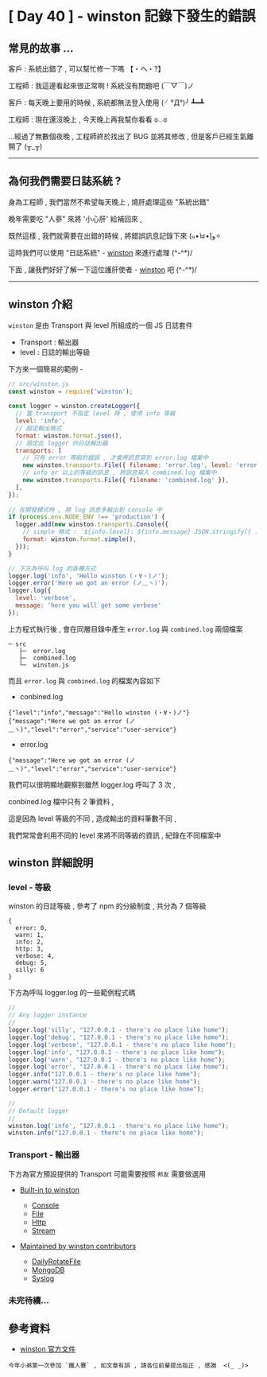 # [ Day 40 ] - winston 記錄下發生的錯誤

## 常見的故事 ...

客戶 : 系統出錯了 , 可以幫忙修一下嗎 【・ヘ・?】

工程師 : 我這邊看起來很正常啊 ! 系統沒有問題吧 (￣▽￣)ノ

客戶 : 每天晚上要用的時候 , 系統都無法登入使用 (╯°Д°)╯ ┻━┻

工程師 : 現在還沒晚上 , 今天晚上再我幫你看看 ಠ◡ಠ

...經過了無數個夜晚 , 工程師終於找出了 BUG 並將其修改 , 但是客戶已經生氣離開了 (╥_╥)

---

## 為何我們需要日誌系統 ?

身為工程師 , 我們當然不希望每天晚上 , 燒肝處理這些 "系統出錯"

晚年需要吃 "人蔘" 來將 '小心肝' 給補回來 ,

既然這樣 , 我們就需要在出錯的時候 , 將錯誤訊息記錄下來 (๑•̀ㅂ•́)و✧

這時我們可以使用 "日誌系統" - [winston](https://www.npmjs.com/package/winston) 來進行處理 (^-^*)/

下面 , 讓我們好好了解一下這位護肝使者 - [winston](https://www.npmjs.com/package/winston) 吧 (^-^*)/

---

## winston 介紹

`winston` 是由 Transport 與 level 所組成的一個 JS 日誌套件

- Transport : 輸出器
- level : 日誌的輸出等級

下方來一個簡易的範例 -

```javascript
// src/winston.js
const winston = require('winston');
 
const logger = winston.createLogger({
  // 當 transport 不指定 level 時 , 使用 info 等級
  level: 'info',
  // 設定輸出格式
  format: winston.format.json(),
  // 設定此 logger 的日誌輸出器
  transports: [
    // 只有 error 等級的錯誤 , 才會將訊息寫到 error.log 檔案中
    new winston.transports.File({ filename: 'error.log', level: 'error' }),
    // info or 以上的等級的訊息 , 將訊息寫入 combined.log 檔案中
    new winston.transports.File({ filename: 'combined.log' }),
  ],
});
 
// 在開發模式時 , 將 log 訊息多輸出到 console 中
if (process.env.NODE_ENV !== 'production') {
  logger.add(new winston.transports.Console({
    // simple 格式 : `${info.level}: ${info.message} JSON.stringify({ ...rest }) `
    format: winston.format.simple(),
  }));
}

// 下方為呼叫 log 的各種方式 
logger.log('info', 'Hello winston (・∀・)ノ');
logger.error('Here we got an error (ノ﹏ヽ)');
logger.log({
  level: 'verbose',
  message: 'here you will get some verbose'
});
```

上方程式執行後 , 會在同層目錄中產生 `error.log` 與 `combined.log` 兩個檔案

```
─ src
   ├─  error.log
   ├─  combined.log
   └─  winston.js
```

而且 `error.log` 與 `combined.log` 的檔案內容如下

- conbined.log

```
{"level":"info","message":"Hello winston (・∀・)ノ"}
{"message":"Here we got an error (ノ﹏ヽ)","level":"error","service":"user-service"}
```

- error.log

```
{"message":"Here we got an error (ノ﹏ヽ)","level":"error","service":"user-service"}
```

我們可以很明顯地觀察到雖然 logger.log 呼叫了 3 次 ,

conbined.log 檔中只有 2 筆資料 ,

這是因為 level 等級的不同 , 造成輸出的資料筆數不同 ,

我們常常會利用不同的 level 來將不同等級的資訊 , 紀錄在不同檔案中

## winston 詳細說明

### level - 等級

winston 的日誌等級 , 參考了 npm 的分級制度 , 共分為 7 個等級

```
{ 
  error: 0, 
  warn: 1, 
  info: 2, 
  http: 3,
  verbose: 4, 
  debug: 5, 
  silly: 6 
}
```

下方為呼叫 logger.log 的一些範例程式碼

```javascript
//
// Any logger instance
//
logger.log('silly', "127.0.0.1 - there's no place like home");
logger.log('debug', "127.0.0.1 - there's no place like home");
logger.log('verbose', "127.0.0.1 - there's no place like home");
logger.log('info', "127.0.0.1 - there's no place like home");
logger.log('warn', "127.0.0.1 - there's no place like home");
logger.log('error', "127.0.0.1 - there's no place like home");
logger.info("127.0.0.1 - there's no place like home");
logger.warn("127.0.0.1 - there's no place like home");
logger.error("127.0.0.1 - there's no place like home");

//
// Default logger
//
winston.log('info', "127.0.0.1 - there's no place like home");
winston.info("127.0.0.1 - there's no place like home");
```

### Transport - 輸出器

下方為官方預設提供的 Transport 可能需要按照 `邦友` 需要做選用

- [Built-in to winston](https://github.com/winstonjs/winston/blob/HEAD/docs/transports.md#built-in-to-winston)
  - [Console](https://github.com/winstonjs/winston/blob/HEAD/docs/transports.md#console-transport)
  - [File](https://github.com/winstonjs/winston/blob/HEAD/docs/transports.md#file-transport)
  - [Http](https://github.com/winstonjs/winston/blob/HEAD/docs/transports.md#http-transport)
  - [Stream](https://github.com/winstonjs/winston/blob/HEAD/docs/transports.md#stream-transport)

- [Maintained by winston contributors](https://github.com/winstonjs/winston/blob/HEAD/docs/transports.md#maintained-by-winston-contributors)
  - [DailyRotateFile](https://github.com/winstonjs/winston-daily-rotate-file)
  - [MongoDB](https://github.com/winstonjs/winston-mongodb)
  - [Syslog](https://github.com/winstonjs/winston-syslog)

### 未完待續...

## 參考資料

- [winston 官方文件](https://www.npmjs.com/package/winston)

```
今年小弟第一次參加 `鐵人賽` , 如文章有誤 , 請各位前輩提出指正 , 感謝  <(_ _)>
```
